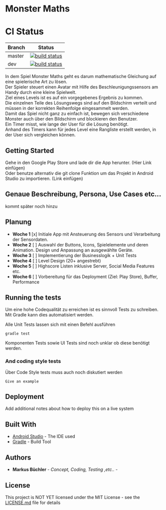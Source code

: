 # Monster Maths

# CI Status

| Branch      | Status |
| ----------- | ------ |
| master      | [![build status](https://gitlab.in.htwg-konstanz.de/mobile-ss18/mobile-ss18-13/badges/master/build.svg)](https://gitlab.in.htwg-konstanz.de/mobile-ss18/mobile-ss18-13/commits/master) |
| dev      | [![build status](https://gitlab.in.htwg-konstanz.de/mobile-ss18/mobile-ss18-13/badges/dev/build.svg)](https://gitlab.in.htwg-konstanz.de/mobile-ss18/mobile-ss18-13/commits/dev) |

In dem Spiel Monster Maths geht es darum mathematische Gleichung auf eine spielerische Art zu lösen.  
Der Spieler steuert einen Avatar mit Hilfe des Beschleunigungssensors am Handy durch eine kleine Spielwelt.  
Ziel eines Levels ist es auf ein vorgegebenes Ergebnis zu kommen.   
Die einzelnen Teile des Lösungswegs sind auf den Bildschirm verteilt und müssen in der korrekten Reihenfolge eingesammelt werden.   
Damit das Spiel nicht ganz zu einfach ist, bewegen sich verschiedene Monster auch über den Bildschirm und blockieren den Benutzer.   
Ein Timer misst, wie lange der User für die Lösung benötigt.   
Anhand des Timers kann für jedes Level eine Rangliste erstellt werden, in der User sich vergleichen können.  

## Getting Started
Gehe in den Google Play Store und lade dir die App herunter. (Hier Link einfügen)  
Oder benutze alternativ die git clone Funktion um das Projekt in Android Studio zu importieren. (Link einfügen)

## Genaue Beschreibung, Persona, Use Cases etc...
kommt später noch hinzu

## Planung
- __Woche 1__ [x] Initiale App mit Ansteuerung des Sensors und Verarbeitung der Sensordaten.
- __Woche 2__ [ ] Auswahl der Buttons, Icons, Spielelemente und deren Animation. Design und Anpassung an ausgewählte Geräte. 
- __Woche 3__ [ ] Implementierung der Businesslogik + Unit Tests 
- __Woche 4__ [ ] Level Design (20+ angestrebt) 
- __Woche 5__ [ ] Highscore Listen inklusive Server, Social Media Features etc.
- __Woche 6__ [ ] Vorbereitung für das Deployment (Ziel: Play Store), Buffer, Performance

## Running the tests

Um eine hohe Codequalität zu erreichen ist es sinnvoll Tests zu schreiben.  
Mit Gradle kann dies automatisiert werden.

Alle Unit Tests lassen sich mit einen Befehl ausführen

```
gradle test
```

Komponenten Tests sowie UI Tests sind noch unklar ob diese benötigt werden.

### And coding style tests

Über Code Style tests muss auch noch diskutiert werden

```
Give an example
```

## Deployment

Add additional notes about how to deploy this on a live system

## Built With

* [Android Studio](https://developer.android.com/studio/install) - The IDE used
* [Gradle](https://gradle.org) - Build Tool

## Authors

* **Markus Büchler** - *Concept, Coding, Testing ,etc..* -


## License

This project is NOT YET licensed under the MIT License - see the [LICENSE.md](LICENSE.md) file for details
